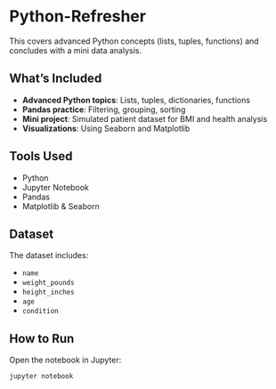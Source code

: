 # Python-Refresher
This covers advanced Python concepts (lists, tuples, functions) and concludes with a mini data analysis.

## What’s Included
- **Advanced Python topics**: Lists, tuples, dictionaries, functions
- **Pandas practice**: Filtering, grouping, sorting
- **Mini project**: Simulated patient dataset for BMI and health analysis
- **Visualizations**: Using Seaborn and Matplotlib

## Tools Used
- Python
- Jupyter Notebook
- Pandas
- Matplotlib & Seaborn

## Dataset
The dataset includes:
- `name`
- `weight_pounds`
- `height_inches`
- `age`
- `condition`

## How to Run
Open the notebook in Jupyter:
```bash
jupyter notebook
